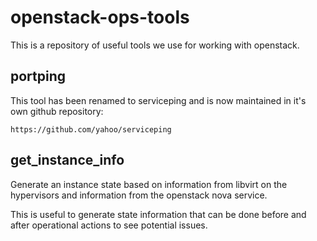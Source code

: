 # openstack-ops-tools
This is a repository of useful tools we use for working with openstack.

## portping
This tool has been renamed to serviceping and is now maintained in it's
own github repository:

    https://github.com/yahoo/serviceping

## get_instance_info
Generate an instance state based on information from libvirt on the hypervisors
and information from the openstack nova service.

This is useful to generate state information that can be done before and after
operational actions to see potential issues.